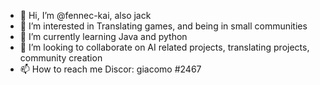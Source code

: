 - 👋 Hi, I’m @fennec-kai, also jack
- 👀 I’m interested in Translating games, and being in small communities
- 🌱 I’m currently learning Java and python
- 💞️ I’m looking to collaborate on AI related projects, translating projects, community creation 
- 📫 How to reach me Discor: giacomo #2467
